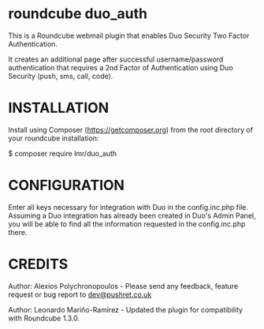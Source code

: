 roundcube duo_auth
==================

This is a Roundcube webmail plugin that enables Duo Security Two Factor Authentication.

It creates an additional page after successful username/password authentication that requires a 2nd Factor of Authentication using Duo Security (push, sms, call, code).

INSTALLATION
============

Install using Composer (https://getcomposer.org) from the root directory of your roundcube installation:

$ composer require lmr/duo_auth

CONFIGURATION
=============
Enter all keys necessary for integration with Duo in the config.inc.php file.
Assuming a Duo integration has already been created in Duo's Admin Panel, you will be able to find all the information requested in the config.inc.php there.

CREDITS
=======
Author: Alexios Polychronopoulos - Please send any feedback, feature request or bug report to dev@pushret.co.uk

Author: Leonardo Mariño-Ramírez - Updated the plugin for compatibility with Roundcube 1.3.0.
